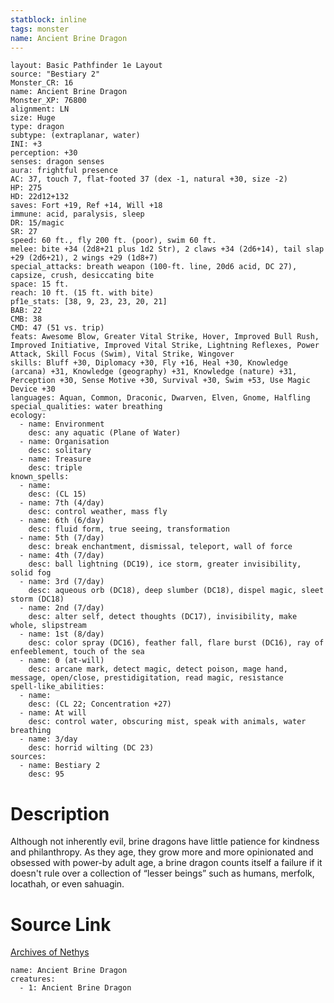 ```yaml
---
statblock: inline
tags: monster
name: Ancient Brine Dragon
---
```

```statblock
layout: Basic Pathfinder 1e Layout
source: "Bestiary 2"
Monster_CR: 16
name: Ancient Brine Dragon
Monster_XP: 76800
alignment: LN
size: Huge
type: dragon
subtype: (extraplanar, water)
INI: +3
perception: +30
senses: dragon senses
aura: frightful presence
AC: 37, touch 7, flat-footed 37 (dex -1, natural +30, size -2)
HP: 275
HD: 22d12+132
saves: Fort +19, Ref +14, Will +18
immune: acid, paralysis, sleep
DR: 15/magic
SR: 27
speed: 60 ft., fly 200 ft. (poor), swim 60 ft.
melee: bite +34 (2d8+21 plus 1d2 Str), 2 claws +34 (2d6+14), tail slap +29 (2d6+21), 2 wings +29 (1d8+7)
special_attacks: breath weapon (100-ft. line, 20d6 acid, DC 27), capsize, crush, desiccating bite
space: 15 ft.
reach: 10 ft. (15 ft. with bite)
pf1e_stats: [38, 9, 23, 23, 20, 21]
BAB: 22
CMB: 38
CMD: 47 (51 vs. trip)
feats: Awesome Blow, Greater Vital Strike, Hover, Improved Bull Rush, Improved Initiative, Improved Vital Strike, Lightning Reflexes, Power Attack, Skill Focus (Swim), Vital Strike, Wingover
skills: Bluff +30, Diplomacy +30, Fly +16, Heal +30, Knowledge (arcana) +31, Knowledge (geography) +31, Knowledge (nature) +31, Perception +30, Sense Motive +30, Survival +30, Swim +53, Use Magic Device +30
languages: Aquan, Common, Draconic, Dwarven, Elven, Gnome, Halfling
special_qualities: water breathing
ecology:
  - name: Environment
    desc: any aquatic (Plane of Water)
  - name: Organisation
    desc: solitary
  - name: Treasure
    desc: triple
known_spells:
  - name:
    desc: (CL 15)
  - name: 7th (4/day)
    desc: control weather, mass fly
  - name: 6th (6/day)
    desc: fluid form, true seeing, transformation
  - name: 5th (7/day)
    desc: break enchantment, dismissal, teleport, wall of force
  - name: 4th (7/day)
    desc: ball lightning (DC19), ice storm, greater invisibility, solid fog
  - name: 3rd (7/day)
    desc: aqueous orb (DC18), deep slumber (DC18), dispel magic, sleet storm (DC18)
  - name: 2nd (7/day)
    desc: alter self, detect thoughts (DC17), invisibility, make whole, slipstream
  - name: 1st (8/day)
    desc: color spray (DC16), feather fall, flare burst (DC16), ray of enfeeblement, touch of the sea
  - name: 0 (at-will)
    desc: arcane mark, detect magic, detect poison, mage hand, message, open/close, prestidigitation, read magic, resistance
spell-like_abilities:
  - name:
    desc: (CL 22; Concentration +27)
  - name: At will
    desc: control water, obscuring mist, speak with animals, water breathing
  - name: 3/day
    desc: horrid wilting (DC 23)
sources:
  - name: Bestiary 2
    desc: 95
```
# Description
Although not inherently evil, brine dragons have little patience for kindness and philanthropy. As they age, they grow more and more opinionated and obsessed with power-by adult age, a brine dragon counts itself a failure if it doesn't rule over a collection of “lesser beings” such as humans, merfolk, locathah, or even sahuagin.
# Source Link
[Archives of Nethys](https://aonprd.com/MonsterDisplay.aspx?ItemName=Ancient%20Brine%20Dragon)
```encounter-table
name: Ancient Brine Dragon
creatures:
  - 1: Ancient Brine Dragon
```
